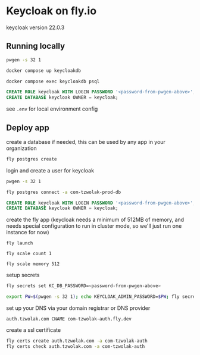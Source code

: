 # Keycloak on fly.io

keycloak version 22.0.3

## Running locally

```bash
pwgen -s 32 1

docker compose up keycloakdb

docker compose exec keycloakdb psql
```

```sql
CREATE ROLE keycloak WITH LOGIN PASSWORD '<password-from-pwgen-above>';
CREATE DATABASE keycloak OWNER = keycloak;
```

see `.env` for local environment config


## Deploy app

create a database if needed, this can be used by any app in your organization

```bash
fly postgres create
```

login and create a user for keycloak
```bash
pwgen -s 32 1

fly postgres connect -a com-tzwolak-prod-db
```

```sql
CREATE ROLE keycloak WITH LOGIN PASSWORD '<password-from-pwgen-above>';
CREATE DATABASE keycloak OWNER = keycloak;
```

create the fly app (keycloak needs a minimum of 512MB of memory, and needs special configuration to run in cluster mode, so we'll just run one instance for now)
```
fly launch

fly scale count 1

fly scale memory 512
```

setup secrets
```bash
fly secrets set KC_DB_PASSWORD=<password-from-pwgen-above>

export PW=$(pwgen -s 32 1); echo KEYCLOAK_ADMIN_PASSWORD=$PW; fly secrets set KEYCLOAK_ADMIN_PASSWORD=$PW; unset $PW
```


set up your DNS via your domain registrar or DNS provider
```
auth.tzwolak.com CNAME com-tzwolak-auth.fly.dev
```

create a ssl certificate
```bash
fly certs create auth.tzwolak.com -a com-tzwolak-auth
fly certs check auth.tzwolak.com -a com-tzwolak-auth
```
